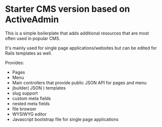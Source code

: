 # Starter CMS version based on ActiveAdmin

This is a simple boilerplate that adds additional resources that are most often used in popular CMS.

It's mainly used for single page applications/websites but can be edited for Rails templates as well.

Provides:
* Pages
* Menu
* Main controllers that provide public JSON API for pages and menu
* jbuilder( JSON ) templates
* slug support
* custom meta fields
* nested meta fields
* file browser
* WYSIWYG editor
* Javascript bootstrap file for single page applications
